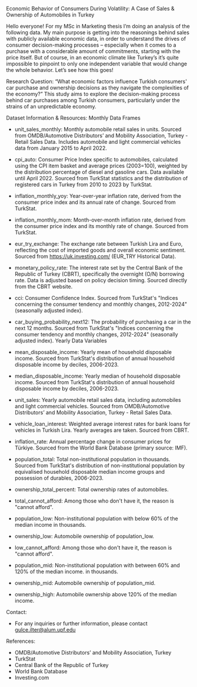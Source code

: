 Economic Behavior of Consumers During Volatility: A Case of Sales & Ownership of Automobiles in Turkey

Hello everyone! For my MSc in Marketing thesis I’m doing an analysis of the following data. 
My main purpose is getting into the reasonings behind sales with publicly available economic data, 
in order to understand the drives of consumer decision-making processes – especially when it comes 
to a purchase with a considerable amount of commitments, starting with the price itself. 
But of course, in an economic climate like Turkey’s it’s quite impossible to pinpoint 
to only one independent variable that would change the whole behavior. Let’s see how this goes!

Research Question:
“What economic factors influence Turkish consumers' car purchase and ownership decisions as 
they navigate the complexities of the economy?” 
This study aims to explore the decision-making process behind car purchases among 
Turkish consumers, particularly under the strains of an unpredictable economy. 

Dataset Information & Resources:
Monthly Data Frames
*	unit_sales_monthly: Monthly automobile retail sales in units. Sourced from 
OMDB/Automotive Distributors’ and Mobility Association, Turkey - Retail Sales Data. 
Includes automobile and light commercial vehicles data from January 2015 to April 2022.
*	cpi_auto: Consumer Price Index specific to automobiles, calculated using the CPI item 
basket and average prices (2003=100), weighted by the distribution percentage of diesel 
and gasoline cars. Data available until April 2022. Sourced from TurkStat statistics and 
the distribution of registered cars in Turkey from 2010 to 2023 by TurkStat.
*	inflation_monthly_yoy: Year-over-year inflation rate, derived from the consumer price 
index and its annual rate of change. Sourced from TurkStat.
*	inflation_monthly_mom: Month-over-month inflation rate, derived from the consumer 
price index and its monthly rate of change. Sourced from TurkStat.
*	eur_try_exchange: The exchange rate between Turkish Lira and Euro, reflecting the cost 
of imported goods and overall economic sentiment. Sourced from 
https://uk.investing.com/ (EUR_TRY Historical Data).
*	monetary_policy_rate: The interest rate set by the Central Bank of the Republic of 
Turkey (CBRT), specifically the overnight (O/N) borrowing rate. Data is adjusted based on 
policy decision timing. Sourced directly from the CBRT website.
*	cci: Consumer Confidence Index. Sourced from TurkStat's "Indices concerning the 
consumer tendency and monthly changes, 2012-2024" (seasonally adjusted index).
*	car_buying_probability_next12: The probability of purchasing a car in the next 12 
months. Sourced from TurkStat's "Indices concerning the consumer tendency and 
monthly changes, 2012-2024" (seasonally adjusted index).
Yearly Data Variables
*	mean_disposable_income: Yearly mean of household disposable income. Sourced from 
TurkStat's distribution of annual household disposable income by deciles, 2006-2023.
*	median_disposable_income: Yearly median of household disposable income. Sourced 
from TurkStat's distribution of annual household disposable income by deciles, 2006-2023.
*	unit_sales: Yearly automobile retail sales data, including automobiles and light 
commercial vehicles. Sourced from OMDB/Automotive Distributors’ and Mobility 
Association, Turkey - Retail Sales Data.
*	vehicle_loan_interest: Weighted average interest rates for bank loans for vehicles in 
Turkish Lira. Yearly averages are taken. Sourced from CBRT.
*	inflation_rate: Annual percentage change in consumer prices for Türkiye. Sourced from 
the World Bank Database (primary source: IMF).

*	population_total: Total non-institutional population in thousands. Sourced 
from TurkStat's distribution of non-institutional population by equivalised
household disposable median income groups and possession of durables, 2006-2023.
*	ownership_total_percent: Total ownership rates of automobiles.
*	total_cannot_afford: Among those who don't have it, the reason is 
"cannot afford".
* population_low: Non-institutional population with below 60% of the median
income in thousands.
*	ownership_low: Automobile ownership of population_low.
*	low_cannot_afford: Among those who don't have it, the reason is 
"cannot afford".
* population_mid: Non-institutional population with between 60% and 120% of 
the median income. in thousands.
*	ownership_mid: Automobile ownership of population_mid.
*	ownership_high: Automobile ownership above 120% of the median income.

Contact:
*	For any inquiries or further information, please contact gulce.ilter@alum.upf.edu 

References:
*	OMDB/Automotive Distributors’ and Mobility Association, Turkey
*	TurkStat 
*	Central Bank of the Republic of Turkey
*	World Bank Database
*	Investing.com
